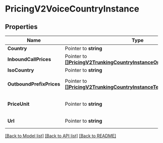 # PricingV2VoiceCountryInstance

## Properties

Name | Type | Description | Notes
------------ | ------------- | ------------- | -------------
**Country** | Pointer to **string** | The name of the country |
**InboundCallPrices** | Pointer to [**[]PricingV2TrunkingCountryInstanceOriginatingCallPrices**](PricingV2TrunkingCountryInstanceOriginatingCallPrices.md) | The list of InboundCallPrice records |
**IsoCountry** | Pointer to **string** | The ISO country code |
**OutboundPrefixPrices** | Pointer to [**[]PricingV2TrunkingCountryInstanceTerminatingPrefixPrices**](PricingV2TrunkingCountryInstanceTerminatingPrefixPrices.md) | The list of OutboundPrefixPriceWithOrigin records |
**PriceUnit** | Pointer to **string** | The currency in which prices are measured, in ISO 4127 format (e.g. usd, eur, jpy) |
**Url** | Pointer to **string** | The absolute URL of the resource |

[[Back to Model list]](../README.md#documentation-for-models) [[Back to API list]](../README.md#documentation-for-api-endpoints) [[Back to README]](../README.md)


